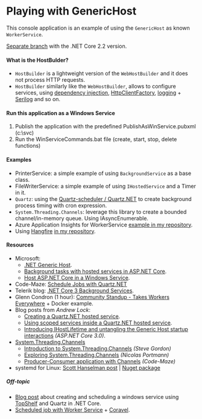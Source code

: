 # Playing with GenericHost
This console application is an example of using the `GenericHost` as known `WorkerService`.

[Separate branch](https://github.com/19balazs86/PlayingWithGenericHost/tree/netcoreapp2.2) with the .NET Core 2.2 version.

#### What is the HostBulder?
- `HostBuilder` is a lightweight version of the `WebHostBuilder` and it does not process HTTP requests.
- `HostBuilder` similarly like the `WebHostBuilder`, allows to configure services, using [dependency injection](https://docs.microsoft.com/en-ie/aspnet/core/fundamentals/dependency-injection), [HttpClientFactory](https://docs.microsoft.com/en-ie/aspnet/core/fundamentals/http-requests), [logging](https://docs.microsoft.com/en-ie/aspnet/core/fundamentals/logging) + [Serilog](https://github.com/serilog/serilog-extensions-hosting) and so on.

#### Run this application as a Windows Service
1. Publish the application with the predefined PublishAsWinService.pubxml (c:\svc)
2. Run the WinServiceCommands.bat file (create, start, stop, delete functions)

#### Examples
- PrinterService: a simple example of using `BackgroundService` as a base class.
- FileWriterService: a simple example of using `IHostedService` and a Timer in it.
- `Quartz`: using the [Quartz-scheduler / Quartz.NET](https://www.quartz-scheduler.net/) to create background process timing with cron expression.
- `System.Threading.Channels`: leverage this library to create a bounded channel/in-memory queue. Using IAsyncEnumerable.
- Azure Application Insights for WorkerService [example in my repository](https://github.com/19balazs86/AzureAppInsights).
- Using [Hangfire](https://www.hangfire.io) [in my repository](https://github.com/19balazs86/PlayingWithHangfire).

#### Resources
- Microsoft:
  - [.NET Generic Host](https://docs.microsoft.com/en-ie/aspnet/core/fundamentals/host/generic-host).
  - [Background tasks with hosted services in ASP.NET Core](https://docs.microsoft.com/en-ie/aspnet/core/fundamentals/host/hosted-services).
  - [Host ASP.NET Core in a Windows Service](https://docs.microsoft.com/en-us/aspnet/core/host-and-deploy/windows-service).
- Code-Maze: [Schedule Jobs with Quartz.NET](https://code-maze.com/schedule-jobs-with-quartz-net/)
- Telerik blog: [.NET Core 3 Background Services](https://www.telerik.com/blogs/.net-core-background-services).
- Glenn Condron (1 hour): [Community Standup - Takes Workers Everywhere](https://www.youtube.com/watch?v=5AEqA035o5I&feature=youtu.be&t=1709) + Docker example.
- Blog posts from *Andrew Lock*:
  - [Creating a Quartz.NET hosted service](https://andrewlock.net/creating-a-quartz-net-hosted-service-with-asp-net-core/).
  - [Using scoped services inside a Quartz.NET hosted service](https://andrewlock.net/using-scoped-services-inside-a-quartz-net-hosted-service-with-asp-net-core/).
  - [Introducing IHostLifetime and untangling the Generic Host startup interactions](https://andrewlock.net/introducing-ihostlifetime-and-untangling-the-generic-host-startup-interactions/) *(ASP.NET Core 3.0)*.
- [System.Threading.Channels](https://docs.microsoft.com/en-us/dotnet/api/system.threading.channels?view=dotnet-plat-ext-3.0)
  - [Introduction to System.Threading.Channels](https://www.stevejgordon.co.uk/an-introduction-to-system-threading-channels) *(Steve Gordon)*
  - [Exploring System.Threading.Channels](https://ndportmann.com/system-threading-channels/) *(Nicolas Portmann)*
  - [Producer-Consumer application with Channels](https://code-maze.com/dotnet-producer-consumer-channels/) *(Code-Maze)*
- systemd for Linux: [Scott Hanselman post](https://www.hanselman.com/blog/dotnetNewWorkerWindowsServicesOrLinuxSystemdServicesInNETCore.aspx) | [Nuget package](https://www.nuget.org/packages/Microsoft.Extensions.Hosting.Systemd/)

##### Off-topic
- [Blog post](https://medium.com/cheranga/creating-and-scheduling-a-windows-service-using-topshelf-and-quartz-in-net-core-aae68b8390c) about creating and scheduling a windows service using [TopShelf](http://topshelf-project.com/) and Quartz in .NET Core.
- [Scheduled job with Worker Service](https://dev.to/jamesmh/building-a-net-core-scheduled-job-worker-service-376h) + [Coravel](https://github.com/jamesmh/coravel).

